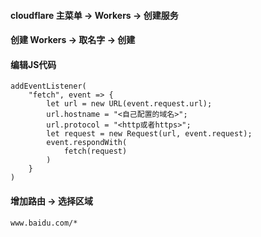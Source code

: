 #### cloudflare 主菜单 -> Workers -> 创建服务

#### 创建 Workers -> 取名字 -> 创建

#### 编辑JS代码
```
addEventListener(
    "fetch", event => {
        let url = new URL(event.request.url);
        url.hostname = "<自己配置的域名>";
        url.protocol = "<http或者https>";
        let request = new Request(url, event.request);
        event.respondWith(
            fetch(request)
        )
    }
)
```

#### 增加路由 -> 选择区域
```
www.baidu.com/*
```